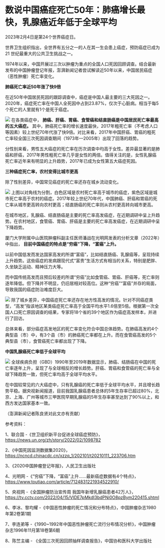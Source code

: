 # 数说中国癌症死亡50年：肺癌增长最快，乳腺癌近年低于全球平均

2023年2月4日是第24个世界癌症日。

世界卫生组织指出，全世界有五分之一的人在其一生会患上癌症，预防癌症已成为 21 世纪最重大的公共卫生挑战之一。

1974年以来，中国开展过三次以肿瘤为重点的全国人口死因回顾调查。结合最新发布的中国肿瘤登记年报，澎湃新闻记者尝试解读近50年以来，中国居民癌症（恶性肿瘤）死亡率变化。

**肺癌死亡率近50年涨了快9倍**

在近50年中国居民死因的跟踪调查中，癌症是中国人最主要的三大死因之一。2020年，癌症死亡率在中国人全死因中占到23.87%，仅次于心脏病。相当于每5个死亡的人里就有1个是死于癌症。

![](https://inews.gtimg.com/newsapp_bt/0/15643348345/1000)
在各类癌症中， **肺癌、肝癌、胃癌、食管癌和结直肠癌是中国居民死亡率最高的五大癌症。**
其中，肺癌死亡率的增长速度最快，2017年粗死亡率（不考虑人口等因素）较上世纪70年代涨了快9倍。对比来看，2017年中国肝癌、胃癌的粗死亡率较全国三次死因调查期间（1973年—2005年）出现了回落的趋势。

分性别来看，男性五大癌症的死亡率在历次调查中均高于女性。差异最显著的是肺癌和肝癌，2017年男性粗死亡率几乎是女性的两倍。值得关注的是，女性乳腺癌死亡率近年来有明显的上升趋势，2017年已成为女性第五大癌症死因。

**三种癌症死亡率，农村变得比城市更高**

除了性别差异，中国常见癌症的死亡率还存在城乡流动变化。

![](https://inews.gtimg.com/newsapp_bt/0/15643348367/1000)
上图以对角线为分割，白色区域是农村死亡率高于城市的癌症，紫色区域是城市死亡率高于农村的癌症。2017年较上世纪70年代，中国肺癌、肝癌和胃癌的死亡率从城市更高转向农村更高；结直肠癌的死亡率则从农村更高转向城市更高。

在城市地区，乳腺癌、结直肠癌是主要的死亡率高发癌症，在近期调研中呈上升趋势。在农村地区，食管癌、胃癌、肝癌是主要的死亡率高发癌症，在近期调研中呈下降趋势。

厦门大学附属中山医院肿瘤科副主任医师潘战在光明网发表的分析文章（2022年）中指出， **目前中国癌症的特点是“穷癌”下降，“富癌”上升。**

以前中国低发而发达国家高发的所谓“富癌”，比如结直肠癌、乳腺癌等，呈现持续上升趋势。这些癌症的发病跟现代式“富贵”生活方式有相当的关系，特别是肥胖、久坐缺乏运动、精神压力大等。

而中国传统高发而且预后较差的所谓“穷癌”比如食管癌、胃癌、肝癌等，死亡率则逐年降低。但下降并不明显，仍旧居相对较高位。这种“穷癌”“富癌”并存的局面，导致我国的癌症防治难度巨大。

![](https://inews.gtimg.com/newsapp_bt/0/15643348379/1000)
除了城乡差异，中国癌症死亡率还存在地方性高发的情况。针对不同癌症类型，“高发”指该地区某类癌症死亡率高于全国平均水平1.6倍至5倍。根据第一次全国人口死亡原因调查的结果，专家将18个省的39个地区作为癌症高发样本，并进行了回访。

总体来看，部分癌症高发地区的死亡率变化符合中国总体趋势。在肺癌高发的4个典型县（市）中，有3个县（市）的肺癌死亡率都在上升。而在食管癌高发的5个典型县（市），食管癌死亡率都出现了下降。

**中国乳腺癌死亡率低于全球平均**

![](https://inews.gtimg.com/newsapp_bt/0/15643348407/1000)
全球疾病负担（GBD）1990年至2019年数据显示，肺癌、结肠癌在中国的死亡率逐年上升，呈现了与全球相反的增长趋势。肝癌、胃癌和食管癌的死亡率与全球下降趋势一致，但死亡率均高于全球平均水平。

在中国较常见的六大癌症中，只有乳腺癌的死亡率低于全球平均水平，并且增长趋势平稳。据央视新闻报道，目前我国乳腺癌患者总体的5年生存率已超过80%，北京、上海、广州等城市三甲医院早期乳腺癌的5年生存率甚至达到了90%以上，和西方发达国家基本一致。

（澎湃新闻记者陈良贤对此文亦有贡献）

参考资料：

1、联合国 -《世卫组织新平台促进全球癌症预防》，https://news.un.org/zh/story/2022/02/1098782

2、《中国死因监测数据集2020》，https://ncncd.chinacdc.cn/xzzq_1/202101/t20210111_223706.htm

3、《2020中国肿瘤登记年报》，人民卫生出版社

4、光明网
-《“穷癌”下降，“富癌”上升……最新癌症数据有4个特点》，https://www.toutiao.com/article/7124831221934522910/

5、央视网 -《全国肿瘤防治宣传周
我国年新增乳腺癌患者42万人》，https://tv.cctv.com/2022/04/15/VIDE7pMkdI3bdPNi0O8pzBym220415.shtml

6、李冰、黎均耀 -《中国恶性肿瘤的死亡情况和分布特点》，中国肿瘤杂志1980年第2卷第1期

7、李连弟等 -《1990~1992年中国恶性肿瘤死亡流行分布情况分析》，中国肿瘤杂志1996年11月第18卷第6期

8、陈竺主编 - 《全国三次死因回顾抽样调查报告》，中国协和医科大学出版社

